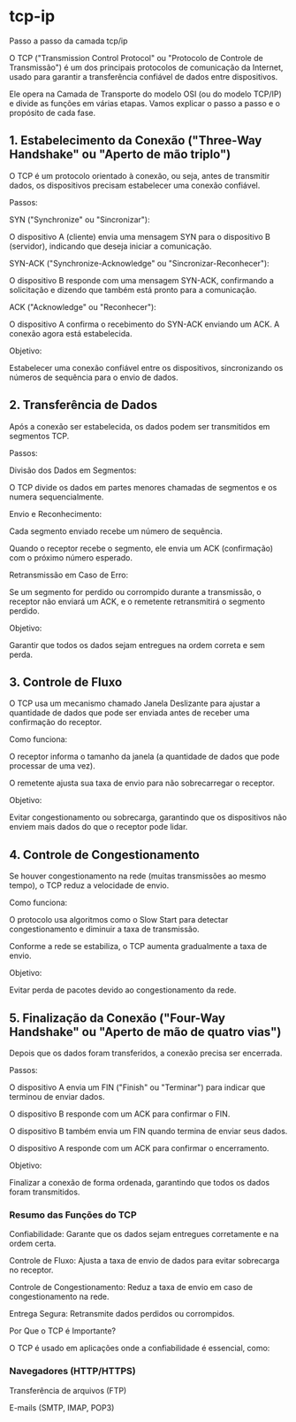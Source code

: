 # tcp-ip
Passo a passo da camada tcp/ip
<p>O TCP ("Transmission Control Protocol" ou "Protocolo de Controle de Transmissão") é um dos principais protocolos de comunicação da Internet, usado para garantir a transferência confiável de dados entre dispositivos.</p>
<p>Ele opera na Camada de Transporte do modelo OSI (ou do modelo TCP/IP) e divide as funções em várias etapas. Vamos explicar o passo a passo e o propósito de cada fase.</p>

## 1. Estabelecimento da Conexão ("Three-Way Handshake" ou "Aperto de mão triplo")
<p>O TCP é um protocolo orientado à conexão, ou seja, antes de transmitir dados, os dispositivos precisam estabelecer uma conexão confiável.</p>

<p>Passos:</p>
<p>SYN ("Synchronize" ou "Sincronizar"):</p>
<p>O dispositivo A (cliente) envia uma mensagem SYN para o dispositivo B (servidor), indicando que deseja iniciar a comunicação.</p>
SYN-ACK ("Synchronize-Acknowledge" ou "Sincronizar-Reconhecer"):
<p>O dispositivo B responde com uma mensagem SYN-ACK, confirmando a solicitação e dizendo que também está pronto para a comunicação.</p>
<p>ACK ("Acknowledge" ou "Reconhecer"):</p>
<p>O dispositivo A confirma o recebimento do SYN-ACK enviando um ACK. A conexão agora está estabelecida.</p>
<p>Objetivo:</p>
<p>Estabelecer uma conexão confiável entre os dispositivos, sincronizando os números de sequência para o envio de dados.</p>

## 2. Transferência de Dados
<p>Após a conexão ser estabelecida, os dados podem ser transmitidos em segmentos TCP.</p>
<p>Passos:</p>
<p>Divisão dos Dados em Segmentos:</p>
<p>O TCP divide os dados em partes menores chamadas de segmentos e os numera sequencialmente.</p>
<p>Envio e Reconhecimento:</p>
<p>Cada segmento enviado recebe um número de sequência.</p>
<p>Quando o receptor recebe o segmento, ele envia um ACK (confirmação) com o próximo número esperado.</p>
<p>Retransmissão em Caso de Erro:</p>
<p>Se um segmento for perdido ou corrompido durante a transmissão, o receptor não enviará um ACK, e o remetente retransmitirá o segmento perdido.</p>
<p>Objetivo:</p>
<p>Garantir que todos os dados sejam entregues na ordem correta e sem perda.</p>

## 3. Controle de Fluxo
<p>O TCP usa um mecanismo chamado Janela Deslizante para ajustar a quantidade de dados que pode ser enviada antes de receber uma confirmação do receptor.</p>
<p>Como funciona:</p>
<p>O receptor informa o tamanho da janela (a quantidade de dados que pode processar de uma vez).</p>
<p>O remetente ajusta sua taxa de envio para não sobrecarregar o receptor.</p>
<p>Objetivo:</p>
<p>Evitar congestionamento ou sobrecarga, garantindo que os dispositivos não enviem mais dados do que o receptor pode lidar.</p>

## 4. Controle de Congestionamento
<p>Se houver congestionamento na rede (muitas transmissões ao mesmo tempo), o TCP reduz a velocidade de envio.</p>
<p>Como funciona:</p>
<p>O protocolo usa algoritmos como o Slow Start para detectar congestionamento e diminuir a taxa de transmissão.</p>
<p>Conforme a rede se estabiliza, o TCP aumenta gradualmente a taxa de envio.</p>
<p>Objetivo:</p>
<p>Evitar perda de pacotes devido ao congestionamento da rede.</p>

## 5. Finalização da Conexão ("Four-Way Handshake" ou "Aperto de mão de quatro vias")
<p>Depois que os dados foram transferidos, a conexão precisa ser encerrada.</p>
<p>Passos:</p>
<p>O dispositivo A envia um FIN ("Finish" ou "Terminar") para indicar que terminou de enviar dados.</p>
<p>O dispositivo B responde com um ACK para confirmar o FIN.</p>
<p>O dispositivo B também envia um FIN quando termina de enviar seus dados.</p>
<p>O dispositivo A responde com um ACK para confirmar o encerramento.</p>
<p>Objetivo:</p>
<p>Finalizar a conexão de forma ordenada, garantindo que todos os dados foram transmitidos.</p>

<p><h3>Resumo das Funções do TCP</h3></p>
<p>Confiabilidade: Garante que os dados sejam entregues corretamente e na ordem certa.</p>
<p>Controle de Fluxo: Ajusta a taxa de envio de dados para evitar sobrecarga no receptor.</p>
<p>Controle de Congestionamento: Reduz a taxa de envio em caso de congestionamento na rede.</p>
<p>Entrega Segura: Retransmite dados perdidos ou corrompidos.</p>
<p>Por Que o TCP é Importante?</p>
<p>O TCP é usado em aplicações onde a confiabilidade é essencial, como:</p>

<p><h3>Navegadores (HTTP/HTTPS)</h3></p>
<p>Transferência de arquivos (FTP)</p>
<p>E-mails (SMTP, IMAP, POP3)</p>
